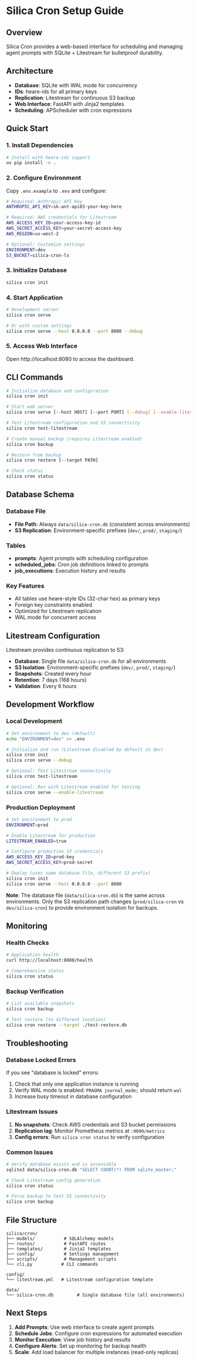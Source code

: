 # Silica Cron Setup Guide

## Overview

Silica Cron provides a web-based interface for scheduling and managing agent prompts with SQLite + Litestream for bulletproof durability.

## Architecture

- **Database**: SQLite with WAL mode for concurrency
- **IDs**: heare-ids for all primary keys
- **Replication**: Litestream for continuous S3 backup
- **Web Interface**: FastAPI with Jinja2 templates
- **Scheduling**: APScheduler with cron expressions

## Quick Start

### 1. Install Dependencies

```bash
# Install with heare-ids support
uv pip install -e .
```

### 2. Configure Environment

Copy `.env.example` to `.env` and configure:

```bash
# Required: Anthropic API Key
ANTHROPIC_API_KEY=sk-ant-api03-your-key-here

# Required: AWS credentials for Litestream
AWS_ACCESS_KEY_ID=your-access-key-id
AWS_SECRET_ACCESS_KEY=your-secret-access-key
AWS_REGION=us-west-2

# Optional: Customize settings
ENVIRONMENT=dev
S3_BUCKET=silica-cron-ls
```

### 3. Initialize Database

```bash
silica cron init
```

### 4. Start Application

```bash
# Development server
silica cron serve

# Or with custom settings
silica cron serve --host 0.0.0.0 --port 8080 --debug
```

### 5. Access Web Interface

Open http://localhost:8080 to access the dashboard.

## CLI Commands

```bash
# Initialize database and configuration
silica cron init

# Start web server
silica cron serve [--host HOST] [--port PORT] [--debug] [--enable-litestream]

# Test Litestream configuration and S3 connectivity
silica cron test-litestream

# Create manual backup (requires Litestream enabled)
silica cron backup

# Restore from backup
silica cron restore [--target PATH]

# Check status
silica cron status
```

## Database Schema

### Database File

- **File Path**: Always `data/silica-cron.db` (consistent across environments)
- **S3 Replication**: Environment-specific prefixes (`dev/`, `prod/`, `staging/`)

### Tables

- **prompts**: Agent prompts with scheduling configuration
- **scheduled_jobs**: Cron job definitions linked to prompts  
- **job_executions**: Execution history and results

### Key Features

- All tables use heare-style IDs (32-char hex) as primary keys
- Foreign key constraints enabled
- Optimized for Litestream replication
- WAL mode for concurrent access

## Litestream Configuration

Litestream provides continuous replication to S3:

- **Database**: Single file `data/silica-cron.db` for all environments
- **S3 Isolation**: Environment-specific prefixes (`dev/`, `prod/`, `staging/`)
- **Snapshots**: Created every hour
- **Retention**: 7 days (168 hours)
- **Validation**: Every 6 hours

## Development Workflow

### Local Development

```bash
# Set environment to dev (default)
echo "ENVIRONMENT=dev" >> .env

# Initialize and run (Litestream disabled by default in dev)
silica cron init
silica cron serve --debug

# Optional: Test Litestream connectivity
silica cron test-litestream

# Optional: Run with Litestream enabled for testing
silica cron serve --enable-litestream
```

### Production Deployment

```bash
# Set environment to prod
ENVIRONMENT=prod

# Enable Litestream for production
LITESTREAM_ENABLED=true

# Configure production S3 credentials
AWS_ACCESS_KEY_ID=prod-key
AWS_SECRET_ACCESS_KEY=prod-secret

# Deploy (uses same database file, different S3 prefix)
silica cron init
silica cron serve --host 0.0.0.0 --port 8080
```

**Note**: The database file (`data/silica-cron.db`) is the same across environments. Only the S3 replication path changes (`prod/silica-cron` vs `dev/silica-cron`) to provide environment isolation for backups.

## Monitoring

### Health Checks

```bash
# Application health
curl http://localhost:8080/health

# Comprehensive status
silica cron status
```

### Backup Verification

```bash
# List available snapshots
silica cron backup

# Test restore (to different location)
silica cron restore --target ./test-restore.db
```

## Troubleshooting

### Database Locked Errors

If you see "database is locked" errors:

1. Check that only one application instance is running
2. Verify WAL mode is enabled: `PRAGMA journal_mode;` should return `wal`
3. Increase busy timeout in database configuration

### Litestream Issues

1. **No snapshots**: Check AWS credentials and S3 bucket permissions
2. **Replication lag**: Monitor Prometheus metrics at `:9090/metrics`
3. **Config errors**: Run `silica cron status` to verify configuration

### Common Issues

```bash
# Verify database exists and is accessible
sqlite3 data/silica-cron.db "SELECT COUNT(*) FROM sqlite_master;"

# Check Litestream config generation
silica cron status

# Force backup to test S3 connectivity  
silica cron backup
```

## File Structure

```
silica/cron/
├── models/           # SQLAlchemy models
├── routes/           # FastAPI routes  
├── templates/        # Jinja2 templates
├── config/           # Settings management
├── scripts/          # Management scripts
└── cli.py           # CLI commands

config/
└── litestream.yml   # Litestream configuration template

data/
└── silica-cron.db         # Single database file (all environments)
```

## Next Steps

1. **Add Prompts**: Use web interface to create agent prompts
2. **Schedule Jobs**: Configure cron expressions for automated execution
3. **Monitor Execution**: View job history and results
4. **Configure Alerts**: Set up monitoring for backup health
5. **Scale**: Add load balancer for multiple instances (read-only replicas)
```